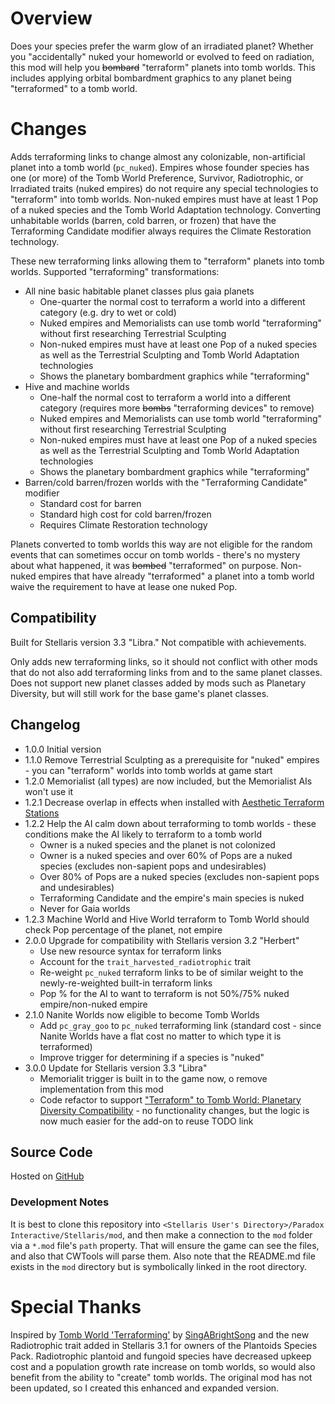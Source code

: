 # Overview

Does your species prefer the warm glow of an irradiated planet?  Whether you "accidentally" nuked your homeworld or evolved to feed on radiation, this mod will help you ~~bombard~~ "terraform" planets into tomb worlds.  This includes applying orbital bombardment graphics to any planet being "terraformed" to a tomb world.

# Changes

Adds terraforming links to change almost any colonizable, non-artificial planet into a tomb world (`pc_nuked`).  Empires whose founder species has one (or more) of the Tomb World Preference, Survivor, Radiotrophic, or Irradiated traits (nuked empires) do not require any special technologies to "terraform" into tomb worlds.  Non-nuked empires must have at least 1 Pop of a nuked species and the Tomb World Adaptation technology.  Converting unhabitable worlds (barren, cold barren, or frozen) that have the Terraforming Candidate modifier always requires the Climate Restoration technology.

These new terraforming links allowing them to "terraform" planets into tomb worlds.  Supported "terraforming" transformations:

* All nine basic habitable planet classes plus gaia planets
    * One-quarter the normal cost to terraform a world into a different category (e.g. dry to wet or cold)
    * Nuked empires and Memorialists can use tomb world "terraforming" without first researching Terrestrial Sculpting
    * Non-nuked empires must have at least one Pop of a nuked species as well as the Terrestrial Sculpting and Tomb World Adaptation technologies
    * Shows the planetary bombardment graphics while "terraforming"
* Hive and machine worlds
    * One-half the normal cost to terraform a world into a different category (requires more ~~bombs~~ "terraforming devices" to remove)
    * Nuked empires and Memorialists can use tomb world "terraforming" without first researching Terrestrial Sculpting
    * Non-nuked empires must have at least one Pop of a nuked species as well as the Terrestrial Sculpting and Tomb World Adaptation technologies
    * Shows the planetary bombardment graphics while "terraforming"
* Barren/cold barren/frozen worlds with the "Terraforming Candidate" modifier
    * Standard cost for barren
    * Standard high cost for cold barren/frozen
    * Requires Climate Restoration technology

Planets converted to tomb worlds this way are not eligible for the random events that can sometimes occur on tomb worlds - there's no mystery about what happened, it was ~~bombed~~ "terraformed" on purpose.  Non-nuked empires that have already "terraformed" a planet into a tomb world waive the requirement to have at lease one nuked Pop.

## Compatibility

Built for Stellaris version 3.3 "Libra."  Not compatible with achievements.

Only adds new terraforming links, so it should not conflict with other mods that do not also add terraforming links from and to the same planet classes.  Does not support new planet classes added by mods such as Planetary Diversity, but will still work for the base game's planet classes.

## Changelog

* 1.0.0 Initial version
* 1.1.0 Remove Terrestrial Sculpting as a prerequisite for "nuked" empires - you can "terraform" worlds into tomb worlds at game start
* 1.2.0 Memorialist (all types) are now included, but the Memorialist AIs won't use it
* 1.2.1 Decrease overlap in effects when installed with [Aesthetic Terraform Stations](https://steamcommunity.com/sharedfiles/filedetails/?id=2622411084)
* 1.2.2 Help the AI calm down about terraforming to tomb worlds - these conditions make the AI likely to terraform to a tomb world
    * Owner is a nuked species and the planet is not colonized
    * Owner is a nuked species and over 60% of Pops are a nuked species (excludes non-sapient pops and undesirables)
    * Over 80% of Pops are a nuked species (excludes non-sapient pops and undesirables)
    * Terraforming Candidate and the empire's main species is nuked
    * Never for Gaia worlds
* 1.2.3 Machine World and Hive World terraform to Tomb World should check Pop percentage of the planet, not empire
* 2.0.0 Upgrade for compatibility with Stellaris version 3.2 "Herbert"
    * Use new resource syntax for terraform links
    * Account for the `trait_harvested_radiotrophic` trait
    * Re-weight `pc_nuked` terraform links to be of similar weight to the newly-re-weighted built-in terraform links
    * Pop % for the AI to want to terraform is not 50%/75% nuked empire/non-nuked empire
* 2.1.0 Nanite Worlds now eligible to become Tomb Worlds
    * Add `pc_gray_goo` to `pc_nuked` terraforming link (standard cost - since Nanite Worlds have a flat cost no matter to which type it is terraformed)
    * Improve trigger for determining if a species is "nuked"
* 3.0.0 Update for Stellaris version 3.3 "Libra"
    * Memorialit trigger is built in to the game now, o remove implementation from this mod
    * Code refactor to support ["Terraform" to Tomb World: Planetary Diversity Compatibility]() - no functionality changes, but the logic is now much easier for the add-on to reuse TODO link

## Source Code

Hosted on [GitHub](https://github.com/corsairmarks/terraform_to_pc_nuked)

### Development Notes

It is best to clone this repository into `<Stellaris User's Directory>/Paradox Interactive/Stellaris/mod`, and then make a connection to the `mod` folder via a `*.mod` file's `path` property.  That will ensure the game can see the files, and also that CWTools will parse them.  Also note that the README.md file exists in the `mod` directory but is symbolically linked in the root directory.

# Special Thanks

Inspired by [Tomb World 'Terraforming'](https://steamcommunity.com/sharedfiles/filedetails/?id=2311769287) by [SingABrightSong](https://steamcommunity.com/id/singabrightsong/myworkshopfiles/?appid=281990) and the new Radiotrophic trait added in Stellaris 3.1 for owners of the Plantoids Species Pack. Radiotrophic plantoid and fungoid species have decreased upkeep cost and a population growth rate increase on tomb worlds, so would also benefit from the ability to "create" tomb worlds.  The original mod has not been updated, so I created this enhanced and expanded version.